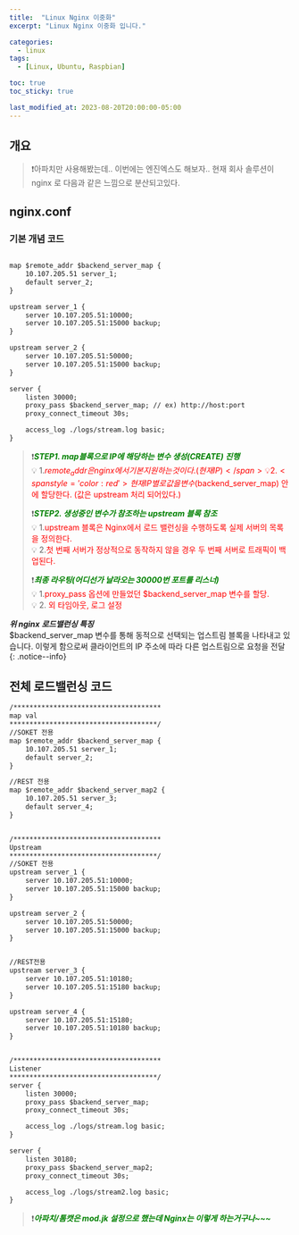 ```yaml
---
title:  "Linux Nginx 이중화"
excerpt: "Linux Nginx 이중화 입니다."

categories:
  - linux
tags:
  - [Linux, Ubuntu, Raspbian]

toc: true
toc_sticky: true

last_modified_at: 2023-08-20T20:00:00-05:00
---
```


## 개요
> ❗아파치만 사용해봤는데.. 이번에는 엔진엑스도 해보자.. 현재 회사 솔루션이 nginx 로 다음과 같은 느낌으로 분산되고있다.  



## nginx.conf
### 기본 개념 코드
```jsp

map $remote_addr $backend_server_map {
	10.107.205.51 server_1;
	default server_2;
}

upstream server_1 {
	server 10.107.205.51:10000;
	server 10.107.205.51:15000 backup;
}

upstream server_2 {
	server 10.107.205.51:50000;
	server 10.107.205.51:15000 backup;
}

server {
    listen 30000;
    proxy_pass $backend_server_map; // ex) http://host:port
    proxy_connect_timeout 30s;

	access_log ./logs/stream.log basic;
}

```
  
  
> ❗<span style='color:green'>***STEP1. map블록으로 IP에 해당하는 변수 생성(CREATE) 진행***</span>  
> 💡 1.<span style='color:red'>$remote_addr 은 nginx에서 기본지원하는 것이다. (현재IP)</span>  
> 💡 2.<span style='color:red'>현재IP 별로 값을 변수($backend_server_map) 안에 할당한다. (값은 upstream 처리 되어있다.)</span>    
>   
> ❗<span style='color:green'>***STEP2. 생성중인 변수가 참조하는 upstream 블록 참조***</span>  
> 💡 1.<span style='color:red'>upstream 블록은 Nginx에서 로드 밸런싱을 수행하도록 실제 서버의 목록을 정의한다.</span>  
> 💡 2.<span style='color:red'>첫 번째 서버가 정상적으로 동작하지 않을 경우 두 번째 서버로 트래픽이 백업된다.</span>  
>   
> ❗<span style='color:green'>***최종 라우팅(어디선가 날라오는 30000번 포트를 리스너)***</span>  
> 💡 1.<span style='color:red'>proxy_pass 옵션에 만들었던 $backend_server_map 변수를 할당.</span>  
> 💡 2.<span style='color:red'> 외 타임아웃, 로그 설정</span>  
  
***위 nginx 로드밸런싱 특징***  
$backend_server_map 변수를 통해 동적으로 선택되는 업스트림 블록을 나타내고 있습니다. 이렇게 함으로써 클라이언트의 IP 주소에 따라 다른 업스트림으로 요청을 전달
{: .notice--info}
  


## 전체 로드밸런싱 코드
```jsp
/*************************************
map val
*************************************/
//SOKET 전용
map $remote_addr $backend_server_map {
	10.107.205.51 server_1;
	default server_2;
}

//REST 전용
map $remote_addr $backend_server_map2 {
	10.107.205.51 server_3;
	default server_4;
}


/*************************************
Upstream 
*************************************/
//SOKET 전용
upstream server_1 {
	server 10.107.205.51:10000;
	server 10.107.205.51:15000 backup;
}

upstream server_2 {
	server 10.107.205.51:50000;
	server 10.107.205.51:15000 backup;
}


//REST전용
upstream server_3 {
	server 10.107.205.51:10180;
	server 10.107.205.51:15180 backup;
}

upstream server_4 {
	server 10.107.205.51:15180;
	server 10.107.205.51:10180 backup;
}


/*************************************
Listener 
*************************************/
server {
    listen 30000;
    proxy_pass $backend_server_map;
    proxy_connect_timeout 30s;

	access_log ./logs/stream.log basic;
}

server {
    listen 30180;
    proxy_pass $backend_server_map2;
    proxy_connect_timeout 30s;

	access_log ./logs/stream2.log basic;
}

```
  
  
> ❗<span style='color:green'>***아파치/톰캣은 mod.jk 설정으로 했는데 Nginx는 이렇게 하는거구나~~~***</span>  